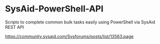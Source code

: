 # SysAid-PowerShell-API
Scripts to complete common bulk tasks easily using PowerShell via SysAid REST API 

https://community.sysaid.com/Sysforums/posts/list/13563.page
